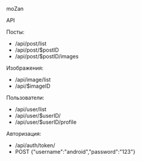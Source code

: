 moZan 

API

Посты: 
 - /api/post/list
 - /api/post/$postID
 - /api/post/$postID/images
  
Изображения:
 - /api/image/list
 - /api/$imageID
  
Пользователи:
  - /api/user/list
  - /api/user/$userID/
  - /api/user/$userID/profile
  
Авторизация:
  - /api/auth/token/
  - POST {"username":"android","password":"123"}
